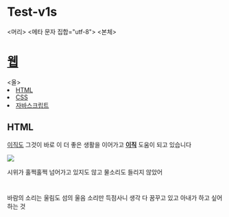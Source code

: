 # Test-v1s
<!doctype HTML>
<html>
<머리>
  <title>WEB1 - HTML</title>
  <메타 문자 집합="utf-8">
</head>
<본체>
  <h1><a href="index.html">웹</a></h1>
  <올>
    <li><a href="1.html">HTML</a></li>
    <li><a href="2.html">CSS</a></li>
    <li><a href="3.html">자바스크립트</a></li>
  </ol>
  <h2>HTML</h2>
  <p><a href="https://html.spec.whatwg.org/multipage/"
    target="_blank" title="HTML5
    speicification">이직도</a> 그것이 바로 이 더 좋은 생활을 이어가고 <strong><u>이직</u></strong> 도움이 되고 있습니다</p>
  <img src="lian.jpg" 너비="100%">
  <p>시위가 훌쩍훌쩍 넘어가고 있지도 않고 물소리도 들리지 않았어</p><p style="margin-top:40px;"> 바람의 소리는 울림도 섬의 울음 소리만 득점사니 생각 다 꿈꾸고 있고
    아내가 하고 싶어 하는 것</p></body>
</html>
